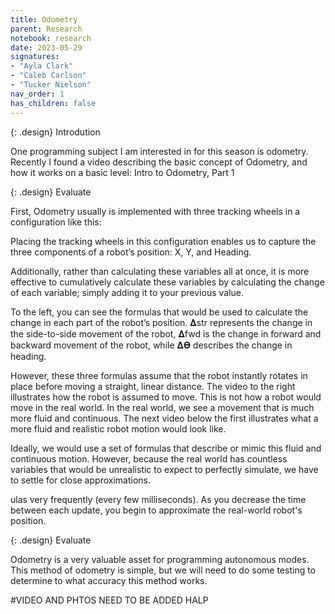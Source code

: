 ```yaml
---
title: Odometry
parent: Research
notebook: research
date: 2023-05-29
signatures:
- "Ayla Clark"
- "Caleb Carlson"
- "Tucker Nielson"
nav_order: 1
has_children: false
---
```


{: .design}
Introdution

One programming subject I am interested in for this season is odometry. Recently I found a video describing the basic concept of Odometry, and how it works on a basic level: Intro to Odometry, Part 1

{: .design}
Evaluate

First, Odometry usually is implemented with three tracking wheels in a configuration like this:

Placing the tracking wheels in this configuration enables us to capture the three components of a robot’s position: X, Y, and Heading.

Additionally, rather than calculating these variables all at once, it is more effective to cumulatively calculate these variables by calculating the change of each variable; simply adding it to your previous value.

To the left, you can see the formulas that would be used to calculate the change in each part of the robot’s position. 𝚫str represents the change in the side-to-side movement of the robot, 𝚫fwd is the change in forward and backward movement of the robot, while 𝚫𝚹 describes the change in heading.

However, these three formulas assume that the robot instantly rotates in place before moving a straight, linear distance. The video to the right illustrates how the robot is assumed to move. This is not how a robot would move in the real world. In the real world, we see a movement that is much more fluid and continuous. The next video below the first illustrates what a more fluid and realistic robot motion would look like.

Ideally, we would use a set of formulas that describe or mimic this fluid and continuous motion. However, because the real world has countless variables that would be unrealistic to expect to perfectly simulate, we have to settle for close approximations.

ulas very frequently (every few milliseconds). As you decrease the time between each update, you begin to approximate the real-world robot's position.

{: .design}
Evaluate

Odometry is a very valuable asset for programming autonomous modes. This method of odometry is simple, but we will need to do some testing to determine to what accuracy this method works.

#VIDEO AND PHTOS NEED TO BE ADDED HALP
